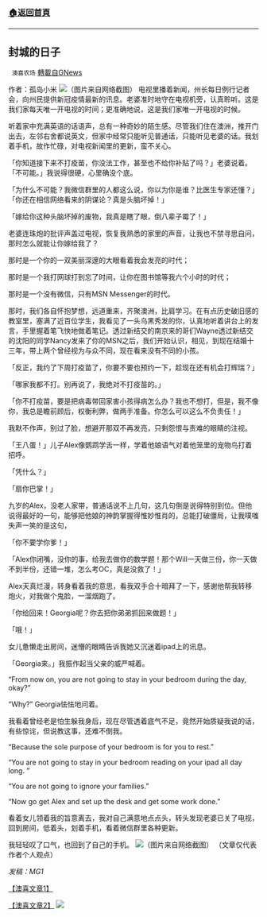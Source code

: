 ###  [:house:返回首頁](https://github.com/ourhimalayas/txt)
---


## 封城的日子
` 澳喜农场` [轉載自GNews](https://gnews.org/zh-hans/1613882/)

作者：孤岛小米
![](https://assets.gnews.org/wp-content/uploads/2021/10/2432.png)（图片来自网络截图）
电视里播着新闻，州长每日例行记者会，向州民提供新冠疫情最新的讯息。老婆准时地守在电视机旁，认真聆听。这是我们家每天唯一开电视的时间；更准确地说，这是我们家唯一开电视的时候。

听着家中充满英语的话语声，总有一种奇妙的陌生感。尽管我们住在澳洲，推开门出去，左邻右舍都说英文，但家中经常只能听见普通话，只能听见老婆的话。我划着手机，故作忙碌，对电视新闻里的更新，蛮不关心。

「你知道接下来不打疫苗，你没法工作，甚至也不给你补贴了吗？」老婆说着。「不可能。」我说得很硬，心里确没个底。

「为什么不可能？我微信群里的人都这么说，你以为你是谁？比医生专家还懂？」「你还在相信网络看来的阴谋论？真是头脑坏掉！」

「嫁给你这种头脑坏掉的废物，我真是瞎了眼，倒八辈子霉了！」

老婆连珠炮的批评声盖过电视，恢复我熟悉的家里的声音，让我也不禁寻思自问，那时怎么就能让你嫁给我了？

那时是一个你的一双美丽深邃的大眼看着我会发亮的时代；

那时是一个我打网球打到忘了时间，让你在图书馆等我六个小时的时代；

那时是一个没有微信，只有MSN Messenger的时代。

那时，我们各自怀抱梦想，远道重来，齐聚澳洲，比肩学习。在有点历史破旧感的教室里，塞满了近百位学生，我看见了一头乌黑秀发的你，认真地听着讲台上的发言，手里握着笔飞快地做着笔记。透过新结交的南京来的哥们Wayne透过新结交的沈阳的同学Nancy发来了你的MSN之后，我们开始认识，相见，到现在结婚十三年，带上两个曾经视为与众不同，现在看来没有不同的小孩。

「反正，我约了下周打疫苗了，你要不要也预约一下，趁现在还有机会打辉瑞？」

「哪家我都不打。别再说了，我绝对不打疫苗的。」

「你不打疫苗，要是把病毒带回家害小孩得病怎么办？我也不想打，但是，我不像你，我总是瞻前顾后，权衡利弊，做两手准备。你怎么可以这么不负责任！」

我默不作声，别过了脸，想避开那双不再发亮，只剩怨恨与责难的眼睛的注视。

「王八蛋！」儿子Alex像鹦鹉学舌一样，学着他娘语气对着他笼里的宠物鸟打着招呼。

「凭什么？」

「扇你巴掌！」

九岁的Alex，没老人家带，普通话说不上几句，这几句倒是说得特别到位。但他说得最好的一句，能够把他娘的神韵掌握得惟妙惟肖的，总能打破僵局，让我噗嗤失声一笑的是这句，

「你不要学你爹！」

「Alex你闭嘴，没你的事，给我去做你的数学题！那个Will一天做三份，你一天做不到半份，还错一堆，怎么考OC，真是没救了！」

Alex天真烂漫，转身看着我的意思，看我双手合十暗拜了一下，感谢他帮我转移炮火，对我做个鬼脸，一溜烟跑了。

「你给回来！Georgia呢？你去把你弟弟抓回来做题！」

「哦！」

女儿惫懒走出房间，迷懵的眼睛告诉我她又沉迷着ipad上的讯息。

「Georgia来。」我振作起当父亲的威严喊着。

“From now on, you are not going to stay in your bedroom during the day, okay?”

“Why?” Georgia怯怯地问着。

我看着曾经老是怕生躲我身后，现在尽管透着底气不足，竟然开始质疑我说的话，有些惊诧，但说教这事，还难不倒我。

“Because the sole purpose of your bedroom is for you to rest.”

“You are not going to stay in your bedroom reading on your ipad all day long. ”

“You are not going to ignore your families.”

“Now go get Alex and set up the desk and get some work done.”

看着女儿领着我的旨意离去，我对自己满意地点点头，转头发现老婆已关了电视，回到房间，低着头，划着手机，看着微信群里各种更新。

我轻轻叹了口气，也回到了自己的手机。
![](https://assets.gnews.org/wp-content/uploads/2021/10/244.png)（图片来自网络截图）
（文章仅代表作者个人观点）

*发稿：MG1*

[【澳喜文章1】](https://gnews.org/zh-hans/author/aujenny/)

[【澳喜文章2】](https://gnews.org/zh-hans/author/himalaya-australia/)
![](https://assets.gnews.org/wp-content/uploads/2021/10/澳喜图标2-1.jpg)
